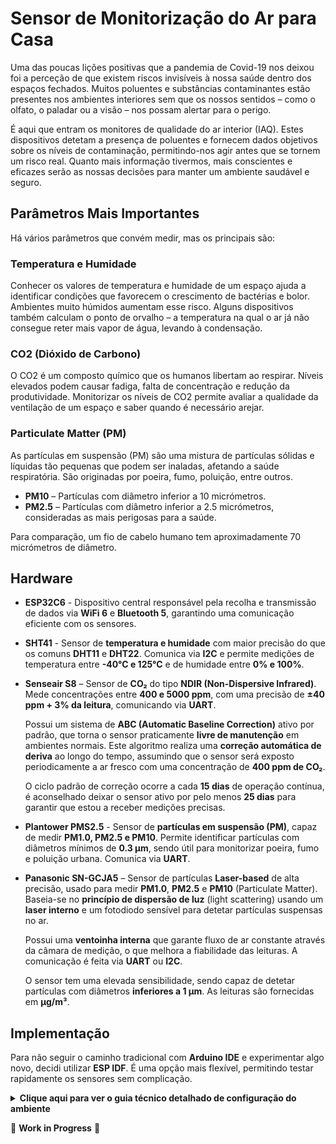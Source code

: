 # Sensor de Monitorização do Ar para Casa

Uma das poucas lições positivas que a pandemia de Covid-19 nos deixou foi a perceção de que existem riscos invisíveis à nossa saúde dentro dos espaços fechados. Muitos poluentes e substâncias contaminantes estão presentes nos ambientes interiores sem que os nossos sentidos – como o olfato, o paladar ou a visão – nos possam alertar para o perigo.

É aqui que entram os monitores de qualidade do ar interior (IAQ). Estes dispositivos detetam a presença de poluentes e fornecem dados objetivos sobre os níveis de contaminação, permitindo-nos agir antes que se tornem um risco real. Quanto mais informação tivermos, mais conscientes e eficazes serão as nossas decisões para manter um ambiente saudável e seguro.



## Parâmetros Mais Importantes

Há vários parâmetros que convém medir, mas os principais são:

### **Temperatura e Humidade**  
Conhecer os valores de temperatura e humidade de um espaço ajuda a
identificar condições que favorecem o crescimento de bactérias e bolor.
Ambientes muito húmidos aumentam esse risco. Alguns dispositivos também calculam o ponto de orvalho – a temperatura na qual o ar já não consegue reter mais vapor de água, levando à condensação.

### **CO2 (Dióxido de Carbono)**  
O CO2 é um composto químico que os humanos libertam ao respirar. Níveis elevados podem causar fadiga, falta de concentração e redução da produtividade. Monitorizar os níveis de CO2 permite avaliar a qualidade da ventilação de um espaço e saber quando é necessário arejar.

### **Particulate Matter (PM)**  
As partículas em suspensão (PM) são uma mistura de partículas sólidas e líquidas tão pequenas que podem ser inaladas, afetando a saúde respiratória. São originadas por poeira, fumo, poluição, entre outros.  

- **PM10** – Partículas com diâmetro inferior a 10 micrómetros.  
- **PM2.5** – Partículas com diâmetro inferior a 2.5 micrómetros, consideradas as mais perigosas para a saúde.  

Para comparação, um fio de cabelo humano tem aproximadamente 70 micrómetros de diâmetro.


## Hardware  

- **ESP32C6** - Dispositivo central responsável pela recolha e transmissão de dados via **WiFi 6** e **Bluetooth 5**, garantindo uma comunicação eficiente com os sensores.  

- **SHT41** - Sensor de **temperatura e humidade** com maior precisão do que os comuns **DHT11** e **DHT22**. Comunica via **I2C** e permite medições de temperatura entre **-40°C e 125°C** e de humidade entre **0% e 100%**.  

- **Senseair S8** – Sensor de **CO₂** do tipo **NDIR (Non-Dispersive Infrared)**. Mede concentrações entre **400 e 5000 ppm**, com uma precisão de **±40 ppm + 3% da leitura**, comunicando via **UART**.  

    Possui um sistema de **ABC (Automatic Baseline Correction)** ativo por padrão, que torna o sensor praticamente **livre de manutenção** em ambientes normais. Este algoritmo realiza uma **correção automática de deriva** ao longo do tempo, assumindo que o sensor será exposto periodicamente a ar fresco com uma concentração de **400 ppm de CO₂**.  

    O ciclo padrão de correção ocorre a cada **15 dias** de operação contínua, é aconselhado deixar o sensor ativo por pelo menos **25 dias** para garantir que estou a receber medições precisas.

- **Plantower PMS2.5** - Sensor de **partículas em suspensão (PM)**, capaz de medir **PM1.0, PM2.5 e PM10**. Permite identificar partículas com diâmetros mínimos de **0.3 µm**, sendo útil para monitorizar poeira, fumo e poluição urbana. Comunica via **UART**.  

- **Panasonic SN-GCJA5** – Sensor de partículas **Laser-based** de alta precisão, usado para medir **PM1.0**, **PM2.5** e **PM10** (Particulate Matter). Baseia-se no **princípio de dispersão de luz** (light scattering) usando um **laser interno** e um fotodiodo sensível para detetar partículas suspensas no ar.  

    Possui uma **ventoinha interna** que garante fluxo de ar constante através da câmara de medição, o que melhora a fiabilidade das leituras. A comunicação é feita via **UART** ou **I2C**.  

    O sensor tem uma elevada sensibilidade, sendo capaz de detetar partículas com diâmetros **inferiores a 1 µm**. As leituras são fornecidas em **μg/m³**. 

## Implementação  

Para não seguir o caminho tradicional com **Arduino IDE** e experimentar algo novo, decidi utilizar **ESP IDF**. É uma opção mais flexível, permitindo testar rapidamente os sensores sem complicação.  

<details>
<summary><strong>Clique aqui para ver o guia técnico detalhado de configuração do ambiente</strong></summary>


### **Configurar o ESP32-C6**  

O ESP32-C6 vem sem **ESP IDF** instalado, então é necessário **flashar o firmware** antes de começar.  

#### **1. Instalar o esptool**  
Antes de tudo, precisamos do **esptool**, que serve para interagir com microcontroladores ESP. Como já tenho **Python** instalado, basta abrir o **cmd** e executar:  
```
pip install esptool
```

#### **2. Ligar o ESP32-C6 ao PC**  
A parte mais complicada... conectar o ESP32-C6 ao PC usando um **cabo USB-C para USB-A** 😆.  

#### **3. Instalar os drivers USB to UART**  
Para que o ESP32-C6 seja reconhecido corretamente, precisamos dos **USB to UART Bridge VCP Drivers**.  

- O download pode ser feito diretamente em [Silicon Labs](https://www.silabs.com/developer-tools/usb-to-uart-bridge-vcp-drivers?tab=downloads).  
- Após o download, extrair os ficheiros e localizar **`silabser.inf`**.  
- Clicar com o **botão direito** e selecionar **Instalar**.  

Agora, no **Device Manager**, o dispositivo deve aparecer como **Silicon Labs CP210x USB to UART Bridge (COMx)**.  
Tomar nota do número da porta COM atribuída (no meu caso, **COM3**).  

#### **4. Limpar a flash do ESP32-C6**  
Antes de instalar o firmware, convém limpar a memória do ESP para evitar problemas. No terminal, correr:  ``python -m esptool --port COM3 erase_flash``

Se tudo correr bem, deve aparecer a mensagem: **Chip erase completed successfully**.

#### **5. Instalar o ESP-IDF**  
Podemos fazer download da versão mais recente para **Windows** do [**ESP-IDF**](https://idf.espressif.com/) para o ESP32-C6 neste [link](https://docs.espressif.com/projects/esp-idf/en/stable/esp32c6/get-started/windows-setup.html).  

Durante o processo de instalação, selecionei a opção de criar **atalhos no ambiente de trabalho**, facilitando o acesso ao **ESP-IDF Command Prompt** e ao **IDE**.  

#### **6. Testar com Hello World**  
Depois de instalado, podemos verificar se tudo está a funcionar corretamente com um pequeno teste:  

- Abir o ESP-IDF CMD e navegar até ao exemplo já incluído de **Hello World**:  
``
cd %IDF_PATH%\examples\get-started\hello_world
``
- Definir o **target** para a nossa board ESP32-C6:  
``
idf.py set-target esp32c6
``
- Fazer **build** do firmware:  
``
idf.py build
``
- Flashar o firmware para a board:  
``
idf.py -p COM3 flash
``
- Confirmar que está a imprimir **Hello World**, visualizando o output do **serial monitor**:  
``
idf.py -p COM3 monitor
``
---
### **Ligações**
 

Como referência para as ligações, utilizo esta imagem da **board** que estou a usar:  
![ssl](images/ESP32-C6.png)  

Conforme mencionado na secção de **hardware**, os sensores comunicam da seguinte forma:  
- **Senseair S8** e **Plantower PMS2.5** → UART  
- **SHT41** → I2C  

---

## **Configuração de Dados**  

Para armazenar e visualizar os dados dos sensores, utilizei o **InfluxDB**, o **Mosquitto MQTT Broker** e o **Telegraf** para integrar os serviços.  

### **1. Instalar e configurar o InfluxDB**  

1. Fazer **download** da versão mais recente do **InfluxDB v2** no [site oficial](https://www.influxdata.com/).  
2. Abrir o **PowerShell** em modo **Administrador** e navegar até a pasta de **Downloads**.  
3. Executar o seguinte comando para extrair os ficheiros:  
```
Expand-Archive .\influxdb2-2.7.11-windows.zip -DestinationPath 'C:\Program Files\InfluxData'
```
4. Clicar com o **botão direito** no **.exe**, copiar o **caminho completo** e abrir o **CMD**.  
5. Colar o **caminho** copiado e pressionar **Enter**.  

O **WebUI** do **InfluxDB** deve abrir em `http://localhost:8086`.  
Criar uma conta e seguir as instruções iniciais.  

---

### **2. Instalar e configurar o Mosquitto MQTT Broker**  

1. Fazer **download** do **Mosquitto** no [site oficial](https://mosquitto.org/download/).  
2. Após a instalação, abrir o **CMD**, navegar até a pasta de instalação e iniciar o serviço com:  ``mosquitto``


#### **Testar a comunicação MQTT**  
Abrir dois **CMDs**:  

- **CMD 1** (para subscrever a um tópico):  
```
"C:\Program Files\mosquitto\mosquitto_sub.exe" -h 127.0.0.1 -t test/topic
```

- **CMD 2** (para publicar uma mensagem no tópico):  
```
"C:\Program Files\mosquitto\mosquitto_pub.exe" -h 127.0.0.1 -t test/topic -m "Hello from Mosquitto"
```

Se a mensagem **"Hello from Mosquitto"** aparecer no primeiro terminal, a comunicação MQTT está a funcionar corretamente.  

Agora, precisamos de conectar o **Mosquitto** ao **InfluxDB** através do **Telegraf** e do **MQTT Consumer**.  

---

### **3. Instalar e configurar o Telegraf**  

1. Fazer **download** do **Telegraf** no [site oficial](https://www.influxdata.com/time-series-platform/telegraf/).  
2. No **PowerShell** (modo Administrador), executar:  
```
wget https://dl.influxdata.com/telegraf/releases/telegraf-1.34.0_windows_amd64.zip -UseBasicParsing -OutFile telegraf-1.34.0_windows_amd64.zip
```
3. Após o **download**, extrair os ficheiros:  
```
Expand-Archive .\telegraf-1.34.0_windows_amd64.zip -DestinationPath 'C:\Program Files\InfluxData\telegraf'
```

---

### **4. Configurar o Telegraf para consumir MQTT**  

1. No **WebUI** do InfluxDB, criar um **Telegraf Configuration File**:  
- Escolher o **bucket Sensores**.  
- Selecionar o **plugin MQTT Consumer** na **Plugin Library**.  
- Adicionar os seguintes **inputs**:  
```
[[inputs.mqtt_consumer]] servers = ["tcp://127.0.0.1:1883"] topics = [ "sensores/sht41/temperature", "sensores/sht41/humidity", "sensores/gcja5/pm1", "sensores/gcja5/pm2.5", "sensores/gcja5/pm10", "sensores/sensair_s8/co2" ] data_format = "influx"
```

2. Adicionar o **Token de Autenticação** conforme indicado no WebUI.  

---

### **5. Testar a configuração**  

Abrir dois **CMDs**:  

- **CMD 1** (para monitorizar os dados recebidos pelo Telegraf):  
```
telegraf --config http://localhost:8086/api/v2/telegrafs/0e96aec27fc2a000 --debug
```

- **CMD 2** (para enviar dados de teste via Mosquitto):  
````
mosquitto_pub -h 127.0.0.1 -t sensores/sht41/temperature -m "temperature,location=office value=25.3"
````

Se tudo estiver configurado corretamente, o terminal deve exibir a mensagem de sucesso:  

**[outputs.influxdb_v2] Wrote batch of 1 metrics in 5.0302ms**

---

### **6. Visualizar os dados no InfluxDB**  

1. Aceder ao **WebUI** do **InfluxDB**.  
2. Ir a **Data Explorer** e abrir o **Script Editor**.  
3. Executar a seguinte **query** para visualizar os dados:  
````
from(bucket: "Sensores") |> range(start: -1h) |> filter(fn: (r) => r._measurement == "temperature" or r._measurement == "humidity")
````

Os valores dos sensores aparecem no gráfico como desejado.


</details>


🚧 **Work in Progress** 🚧

